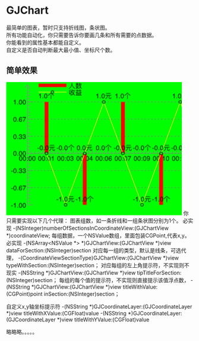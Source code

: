 # GJChart

最简单的图表，暂时只支持折线图，条状图。<br>
所有功能自动化，你只需要告诉你要画几条和所有需要的点数据。<br>
你能看到的属性基本都能自定义。<br>
自定义是否自动判断最大最小值、坐标尺个数。<br>

## 简单效果
![](https://github.com/MinorUncle/GJImageCache/raw/master/GJChart/F77F8EB6-D4A6-4975-A792-2978E59A790C.png)
你只需要实现以下几个代理：
图表组数，如一条折线和一组条状图分别为1个。 必实现
-(NSInteger)numberOfSectionsInCoordinateView:(GJChartView *)coordinateView;
每组数据，一个NSValue数组，里面包装CGPoint,代表x,y。必实现
-(NSArray<NSValue *> *)GJChartView:(GJChartView *)view dataForSection:(NSInteger)section
对应每一组的类型，默认是线条，可选代理，
-(CoordinateViewSectionType)GJChartView:(GJChartView *)view typeWithSection:(NSInteger)section；
对应每组的左上角提示符，不实现则不现实
-(NSString *)GJChartView:(GJChartView *)view tipTitleForSection:(NSInteger)section；
每组的每个值的提示符，不实现则直接提示该值浮点数，
-(NSString *)GJChartView:(GJChartView *)view titleWithValue:(CGPoint)point inSection:(NSInteger)section；

自定义x,y轴坐标提示符
-(NSString *)GJCoordinateLayer:(GJCoordinateLayer *)view titleWithXValue:(CGFloat)value
-(NSString *)GJCoordinateLayer:(GJCoordinateLayer *)view titleWithYValue:(CGFloat)value

略略略。。。。。